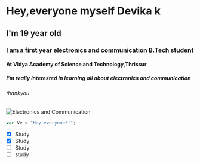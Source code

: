 # Hey,everyone myself Devika k
## I'm 19 year old
### I am a first year electronics and communication B.Tech student 
#### At Vidya Academy of Science and Technology,Thrissur
##### I'm really interested in learning all about electronics and communication 
###### thankyou
![Electronics and Communication](https://github.com/user-attachments/assets/d5023b01-7412-49c2-a46b-a2c04e68c416)


``` javascript
var Ve = "Hey everyone!!";
```

- [x] Study
- [x] Study
- [ ] Study
- [ ] study
